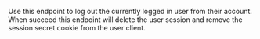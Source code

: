 Use this endpoint to log out the currently logged in user from their account. When succeed this endpoint will delete the user session and remove the session secret cookie from the user client.
